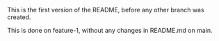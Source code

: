 This is the first version of the README, before any other branch was created.

This is done on feature-1, without any changes in README.md on main.